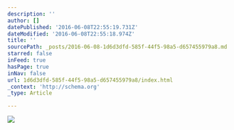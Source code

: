 ```yaml
---
description: ''
author: []
datePublished: '2016-06-08T22:55:19.731Z'
dateModified: '2016-06-08T22:55:18.974Z'
title: ''
sourcePath: _posts/2016-06-08-1d6d3dfd-585f-44f5-98a5-d657455979a8.md
starred: false
inFeed: true
hasPage: true
inNav: false
url: 1d6d3dfd-585f-44f5-98a5-d657455979a8/index.html
_context: 'http://schema.org'
_type: Article

---
```

![](https://the-grid-user-content.s3-us-west-2.amazonaws.com/1fc3970a-ec41-430e-a2b3-99c4ef56cd51.jpg)